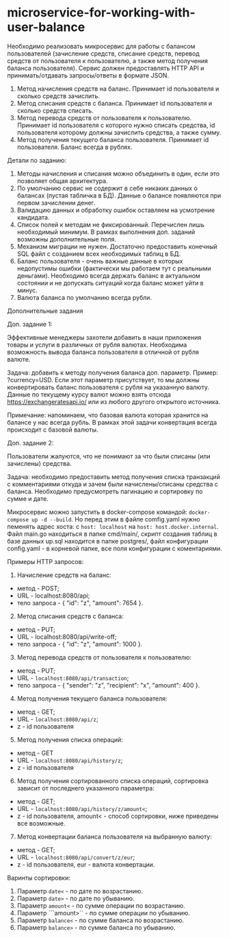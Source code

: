 # microservice-for-working-with-user-balance

Необходимо реализовать микросервис для работы с балансом пользователей (зачисление средств, списание средств, перевод средств от пользователя к пользователю, а также метод получения баланса пользователя). Сервис должен предоставлять HTTP API и принимать/отдавать запросы/ответы в формате JSON.

1. Метод начисления средств на баланс. Принимает id пользователя и сколько средств зачислить.
2. Метод списания средств с баланса. Принимает id пользователя и сколько средств списать.
3. Метод перевода средств от пользователя к пользователю. Принимает id пользователя с которого нужно списать средства, id пользователя которому должны зачислить средства, а также сумму.
4. Метод получения текущего баланса пользователя. Принимает id пользователя. Баланс всегда в рублях.

Детали по заданию:

1. Методы начисления и списания можно объединить в один, если это позволяет общая архитектура.
2. По умолчанию сервис не содержит в себе никаких данных о балансах (пустая табличка в БД). Данные о балансе появляются при первом зачислении денег.
3. Валидацию данных и обработку ошибок оставляем на усмотрение кандидата.
4. Список полей к методам не фиксированный. Перечислен лишь необходимый минимум. В рамках выполнения доп. заданий возможны дополнительные поля.
5. Механизм миграции не нужен. Достаточно предоставить конечный SQL файл с созданием всех необходимых таблиц в БД.
6. Баланс пользователя - очень важные данные в которых недопустимы ошибки (фактически мы работаем тут с реальными деньгами). Необходимо всегда держать баланс в актуальном состоянии и не допускать ситуаций когда баланс может уйти в минус.
8. Валюта баланса по умолчанию всегда рубли.

Дополнительные задания

Доп. задание 1:

Эффективные менеджеры захотели добавить в наши приложения товары и услуги в различных от рубля валютах. Необходима возможность вывода баланса пользователя в отличной от рубля валюте.

Задача: добавить к методу получения баланса доп. параметр. Пример: ?currency=USD. Если этот параметр присутствует, то мы должны конвертировать баланс пользователя с рубля на указанную валюту. Данные по текущему курсу валют можно взять отсюда https://exchangeratesapi.io/ или из любого другого открытого источника.

Примечание: напоминаем, что базовая валюта которая хранится на балансе у нас всегда рубль. В рамках этой задачи конвертация всегда происходит с базовой валюты.

Доп. задание 2:

Пользователи жалуются, что не понимают за что были списаны (или зачислены) средства.

Задача: необходимо предоставить метод получения списка транзакций с комментариями откуда и зачем были начислены/списаны средства с баланса. Необходимо предусмотреть пагинацию и сортировку по сумме и дате.

Микросервис можно запустить в docker-compose командой: ```docker-compose up -d --build```. Но перед этим в файле comfig.yaml нужно пеменять адрес хоста: с ```host: localhost``` на ```host: host.docker.internal```. Файл main.go находиться в папке cmd/main/, скрипт создания таблиц в базе данных up.sql находится в папке postgres/, файл конфигурации config.yaml - в корневой папке, все поля конфигурации с коментариями. 
  

Примеры HTTP запросов:
1. Начисление средств на баланс:
- метод - POST;
- URL - localhost:8080/api;
- тело запроса - 
{
    "id": "z",
    "amount": 7654
}.

2. Метод списания средств с баланса: 
- метод - PUT;
- URL - localhost:8080/api/write-off;
- тело запроса - 
{
    "id": "z",
    "amount": 1000
}.

3. Метод перевода средств от пользователя к пользователю:
- метод - PUT;
- URL - ```localhost:8080/api/transaction```;
- тело запроса - 
{
   "sender": "z",
   "recipient": "x",
   "amount": 400
}.

4. Метод получения текущего баланса пользователя:
- метод - GET;
- URL - ```localhost:8080/api/z```;
- z - id пользователя

5. Метод получения списка операций:
- метод - GET
- URL - ```localhost:8080/api/history/z```;
- z - id пользователя

6. Метод получения сортированного списка операций, сортировка зависит от последнего указанного параметра:
- метод - GET;
- URL - ```localhost:8080/api/history/z/amount<```;
- z - id пользователя, amount< - способ сортировки, ниже приведены все возможные.

7. Метод конвертации баланса пользователя на выбранную валюту:
- метод - GET;
- URL - ```localhost:8080/api/convert/z/eur```;
- z - id пользователя, eur - валюта конвертации.

Варинты сортировки: 
1. Параметр ```date<``` - по дате по возрастанию.
2. Параметр ```date>``` - по дате по убыванию.
3. Параметр ```amount<``` - по сумме операции по возрастанию.
4. Параметр ```amount>`` - по сумме операции по убыванию.
5. Параметр ``balance<`` - по сумме баланса по возрастанию.
6. Параметр `balance>` - по сумме баланса по убыванию.

